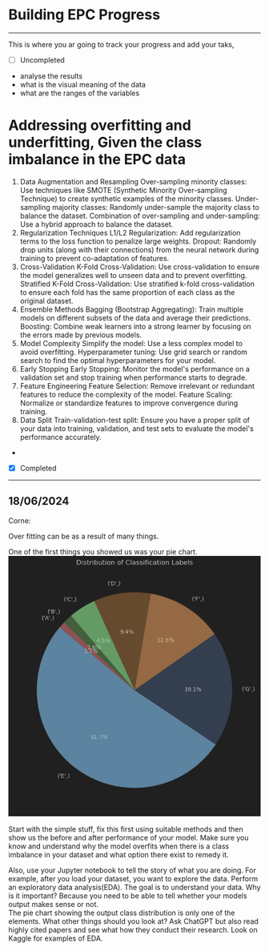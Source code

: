 # Building EPC Progress

---


This is where you ar going to track your progress and add your taks, 


-[ ] Uncompleted
- analyse the results
- what is the visual meaning of the data
- what are the ranges of the variables

# Addressing overfitting and underfitting, Given the class imbalance in the EPC data

1. Data Augmentation and Resampling
Over-sampling minority classes: Use techniques like SMOTE (Synthetic Minority Over-sampling Technique) to create synthetic examples of the minority classes.
Under-sampling majority classes: Randomly under-sample the majority class to balance the dataset.
Combination of over-sampling and under-sampling: Use a hybrid approach to balance the dataset.
2. Regularization Techniques
L1/L2 Regularization: Add regularization terms to the loss function to penalize large weights.
Dropout: Randomly drop units (along with their connections) from the neural network during training to prevent co-adaptation of features.
3. Cross-Validation
K-Fold Cross-Validation: Use cross-validation to ensure the model generalizes well to unseen data and to prevent overfitting.
Stratified K-Fold Cross-Validation: Use stratified k-fold cross-validation to ensure each fold has the same proportion of each class as the original dataset.
4. Ensemble Methods
Bagging (Bootstrap Aggregating): Train multiple models on different subsets of the data and average their predictions.
Boosting: Combine weak learners into a strong learner by focusing on the errors made by previous models.
5. Model Complexity
Simplify the model: Use a less complex model to avoid overfitting.
Hyperparameter tuning: Use grid search or random search to find the optimal hyperparameters for your model.
6. Early Stopping
Early Stopping: Monitor the model's performance on a validation set and stop training when performance starts to degrade.
7. Feature Engineering
Feature Selection: Remove irrelevant or redundant features to reduce the complexity of the model.
Feature Scaling: Normalize or standardize features to improve convergence during training.
8. Data Split
Train-validation-test split: Ensure you have a proper split of your data into training, validation, and test sets to evaluate the model's performance accurately.
- 
-[x] Completed 


---
## 18/06/2024
Corne:

Over fitting can be as a result of many things. 

One of the first things you showed us was your pie chart. 
![Pie chart](figs/pie_chart_classes.png)

Start with the simple stuff, fix this first using suitable methods and then show us the before and after performance 
of your model. Make sure you know and understand why the model overfits when there is a class imbalance in your dataset and what option there exist to remedy it. 

Also, use your Jupyter notebook to tell the story of what you are doing. For example, after you load your dataset, 
you want to explore the data. Perform an exploratory data analysis(EDA). The goal is to understand your data. 
Why is it important? Because you need to be able to tell whether your models output makes sense or not.  
The pie chart showing the output class distribution is only one of the elements. What other things should you look at?
Ask ChatGPT but also read highly cited papers and see what how they conduct their research. Look on Kaggle for examples
of EDA. 
